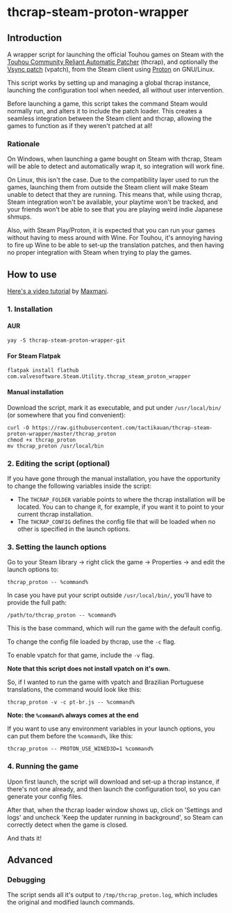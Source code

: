 # thcrap-steam-proton-wrapper
## Introduction
A wrapper script for launching the official Touhou games on Steam with the [Touhou Community Reliant Automatic Patcher](https://www.thpatch.net/) (thcrap), and optionally the [Vsync patch](https://en.touhouwiki.net/wiki/Game_Tools_and_Modifications#Vsync_Patches) (vpatch), from the Steam client using [Proton](<https://en.wikipedia.org/wiki/Proton_(software)>) on GNU/Linux.

This script works by setting up and managing a global thcrap instance, launching the configuration tool when needed, all without user intervention.

Before launching a game, this script takes the command Steam would normally run, and alters it to include the patch loader. This creates a seamless integration between the Steam client and thcrap, allowing the games to function as if they weren't patched at all!

### Rationale

On Windows, when launching a game bought on Steam with thcrap, Steam will be able to detect and automatically wrap it, so integration will work fine.

On Linux, this isn't the case. Due to the compatibility layer used to run the games, launching them from outside the Steam client will make Steam unable to detect that they are running. This means that, while using thcrap, Steam integration won't be available, your playtime won't be tracked, and your friends won't be able to see that you are playing weird indie Japanese shmups.

Also, with Steam Play/Proton, it is expected that you can run your games without having to mess around with Wine. For Touhou, it's annoying having to fire up Wine to be able to set-up the translation patches, and then having no proper integration with Steam when trying to play the games.

## How to use
[Here's a video tutorial](https://www.youtube.com/watch?v=6rZxeyILYmo) by [Maxmani](https://www.youtube.com/c/Maxmani).

### 1. Installation
#### AUR

    yay -S thcrap-steam-proton-wrapper-git

#### For Steam Flatpak

    flatpak install flathub com.valvesoftware.Steam.Utility.thcrap_steam_proton_wrapper

#### Manual installation

Download the script, mark it as executable, and put under `/usr/local/bin/` (or somewhere that you find convenient):

    curl -O https://raw.githubusercontent.com/tactikauan/thcrap-steam-proton-wrapper/master/thcrap_proton
    chmod +x thcrap_proton
    mv thcrap_proton /usr/local/bin

### 2. Editing the script (optional)
If you have gone through the manual installation, you have the opportunity to change the following variables inside the script:
- The `THCRAP_FOLDER` variable points to where the thcrap installation will be located. You can to change it, for example, if you want it to point to your current thcrap installation.
- The `THCRAP_CONFIG` defines the config file that will be loaded when no other is specified in the launch options.

### 3. Setting the launch options
Go to your Steam library -> right click the game -> Properties -> and edit the launch options to:

    thcrap_proton -- %command%
   
In case you have put your script outside `/usr/local/bin/`, you'll have to provide the full path:
   
    /path/to/thcrap_proton -- %command%

This is the base command, which will run the game with the default config.

To change the config file loaded by thcrap, use the `-c` flag.

To enable vpatch for that game, include the `-v` flag.
   
**Note that this script does not install vpatch on it's own.**

So, if I wanted to run the game with vpatch and Brazilian Portuguese translations, the command would look like this:
       
    thcrap_proton -v -c pt-br.js -- %command%

**Note: the `%command%` always comes at the end**

If you want to use any environment variables in your launch options, you can put them before the `%command%`, like this:
   
    thcrap_proton -- PROTON_USE_WINED3D=1 %command%

### 4. Running the game
Upon first launch, the script will download and set-up a thcrap instance, if there's not one already, and then launch the configuration tool, so you can generate your config files.

After that, when the thcrap loader window shows up, click on 'Settings and logs' and uncheck 'Keep the updater running in background', so Steam can correctly detect when the game is closed.

And thats it!

## Advanced
### Debugging
The script sends all it's output to `/tmp/thcrap_proton.log`, which includes the original and modified launch commands.
